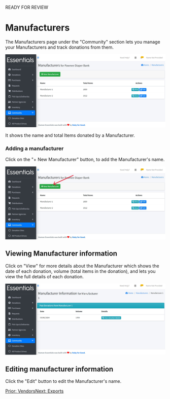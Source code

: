 READY FOR REVIEW
# Manufacturers

The Manufacturers page under the "Community" section lets you manage your Manufacturers and track donations from them.

![Manufacturers](images/community/manufacturers/manufacturers_page.jpg)

It shows the name and total Items donated by a Manufacturer.

### Adding a manufacturer

Click on the "+ New Manufacturer" button, to add the Manufacturer's name.

![New Manufacturer](images/community/manufacturers/new_manufacturer.jpg)

## Viewing Manufacturer information

Click on "View" for more details about the Manufacturer which shows the date of each donation, volume (total items in the donation), and lets you view the full details of each donation.

![Manufacturer Details](images/community/manufacturers/manufacturer_details.jpg)

## Editing manufacturer information

Click the "Edit" button to edit the Manufacturer's name.

[Prior: Vendors](community_vendors.md)[Next: Exports](exports.md)